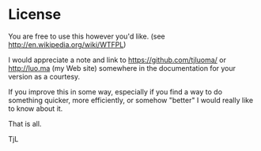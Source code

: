 
# License #

You are free to use this however you'd like. (see http://en.wikipedia.org/wiki/WTFPL)

I would appreciate a note and link to https://github.com/tjluoma/ or http://luo.ma (my Web site) somewhere in the documentation for your version as a courtesy.

If you improve this in some way, especially if you find a way to do something quicker, more efficiently, or somehow "better" I would really like to know about it.

That is all.

TjL

 
